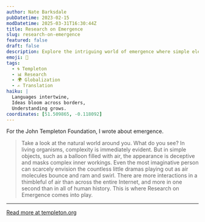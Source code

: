 ```yaml
---
author: Nate Barksdale
pubDatetime: 2023-02-15
modDatetime: 2025-03-31T16:30:44Z
title: Research on Emergence
slug: research-on-emergence
featured: false
draft: false
description: Explore the intriguing world of emergence where simple elements form complex systems, a concept transforming our understanding across disciplines.
emoji: 🔬
tags:
  - 🌀 Templeton
  - 📊 Research
  - 🌍 Globalization
  - ✍️ Translation
haiku: |
  Languages intertwine,
  Ideas bloom across borders,
  Understanding grows.
coordinates: [51.509865, -0.118092]
---
```


For the John Templeton Foundation, I wrote about emergence.

> Take a look at the natural world around you. What do you see? In living organisms, complexity is immediately evident. But in simple objects, such as a balloon filled with air, the appearance is deceptive and masks complex inner workings. Even the most imaginative person can scarcely envision the countless little dramas playing out as air molecules bounce and ram and swirl. There are more interactions in a thimbleful of air than across the entire Internet, and more in one second than in all of human history. This is where Research on Emergence comes into play.

---

[Read more at templeton.org](https://www.templeton.org/discoveries/emergence-research)

